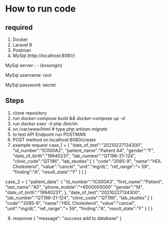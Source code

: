 # How to run code
## required
1. Docker
2. Laravel 8
3. Postman
4. MySql (http://localhost:8081/)

  MySql server : - (kosongin)
  
  MySql username: root
  
  MySql password: secret

## Steps
1. clone repository
2. run _docker-compose build && docker-compose up -d_
3. run _docker exec -it php /bin/sh_
4. on /var/www/html # type _php artisan migrate_
5. to test API Endpoint run POSTMAN
6. POST method on localhost:8080/create 
7. example request 
case_1 = { 
    "date_of_test":"20210227134300", 
    "id_number":"IC000A2", 
    "patient_name":"Patient A4", 
    "gender":"F", 
    "date_of_birth":"19940231", 
    "lab_number":"QT196-21-124", 
    "clinic_code":"QT196", 
    "lab_studies":[
        {
        "code":"2085-9", 
        "name":"HDL Cholesterol", 
        "value":"cancel", 
        "unit":"mg/dL", 
        "ref_range":"> 59", 
        "finding":"A", 
        "result_state":"F"
        } 
    ]
 }
 
case_2 = { 
    "patient_data":
    {
        "id_number":"IC000A3", 
        "first_name":"Patient", 
        "last_name":"A5", 
        "phone_mobile":"+6500000000" 
        "gender":"M", 
        "date_of_birth":"19940231",
    }, 
    "date_of_test":"20210227134300", 
    "lab_number":"QT196-21-124", 
    "clinic_code":"QT196", 
    "lab_studies":[
    {
        "code":"2085-9", 
        "name":"HDL Cholesterol", 
        "value":"cancel", 
        "unit":"mg/dL", 
        "ref_range":"> 59", 
        "finding":"A", 
        "result_state":"F"
    } 
  ]
 }
 
8. response 
{
    "message": "success add to database"
}

